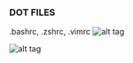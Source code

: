 ### DOT FILES

.bashrc, .zshrc, .vimrc
![alt tag](https://i.imgur.com/uxY0ZQh.png)

![alt tag](https://i.imgur.com/bei1ds1.jpg)

